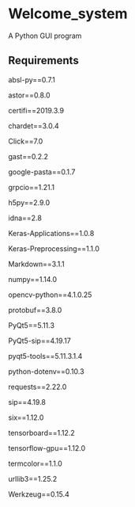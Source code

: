 # Welcome_system
A Python GUI program



## Requirements

absl-py==0.7.1

astor==0.8.0

certifi==2019.3.9

chardet==3.0.4

Click==7.0

gast==0.2.2

google-pasta==0.1.7

grpcio==1.21.1

h5py==2.9.0

idna==2.8

Keras-Applications==1.0.8

Keras-Preprocessing==1.1.0

Markdown==3.1.1

numpy==1.14.0

opencv-python==4.1.0.25

protobuf==3.8.0

PyQt5==5.11.3

PyQt5-sip==4.19.17

pyqt5-tools==5.11.3.1.4

python-dotenv==0.10.3

requests==2.22.0

sip==4.19.8

six==1.12.0

tensorboard==1.12.2

tensorflow-gpu==1.12.0

termcolor==1.1.0

urllib3==1.25.2

Werkzeug==0.15.4
